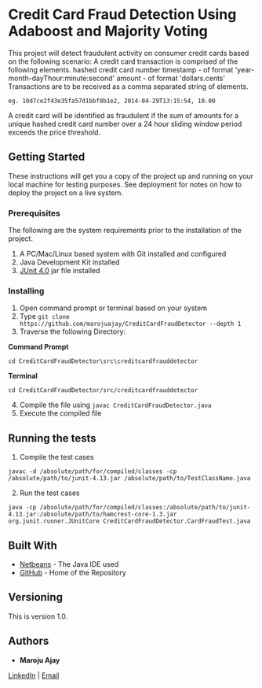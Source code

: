 # Credit Card Fraud Detection Using Adaboost and Majority Voting

This project will detect fraudulent activity on consumer credit cards based on the following scenario: 
A credit card transaction is comprised of the following elements.
hashed credit card number
timestamp - of format 'year-month-dayThour:minute:second'
amount - of format 'dollars.cents'
Transactions are to be received as a comma separated string of elements.

```
eg. 10d7ce2f43e35fa57d1bbf8b1e2, 2014-04-29T13:15:54, 10.00
```

A credit card will be identified as fraudulent if the sum of amounts for a unique hashed credit card number
over a 24 hour sliding window period exceeds the price threshold.

## Getting Started

These instructions will get you a copy of the project up and running on your local machine for testing purposes. See deployment for notes on how to deploy the project on a live system. 

### Prerequisites

The following are the system requirements prior to the installation of the project.

1. A PC/Mac/Linux based system with Git installed and configured
2. Java Development Kit installed
3. [JUnit 4.0](https://github.com/junit-team/junit4/wiki/Download-and-Install) jar file installed

### Installing

1. Open command prompt or terminal based on your system
2. Type ```git clone https://github.com/marojuajay/CreditCardFraudDetector --depth 1```
3. Traverse the following Directory:

**Command Prompt**
```
cd CreditCardFraudDetector\src\creditcardfrauddetector
```
**Terminal**
```
cd CreditCardFraudDetector/src/creditcardfrauddetector
```
4. Compile the file using ```javac CreditCardFraudDetector.java```
5. Execute the compiled file

## Running the tests

1. Compile the test cases

```
javac -d /absolute/path/for/compiled/classes -cp /absolute/path/to/junit-4.13.jar /absolute/path/to/TestClassName.java
```

2. Run the test cases

```
java -cp /absolute/path/for/compiled/classes:/absolute/path/to/junit-4.13.jar:/absolute/path/to/hamcrest-core-1.3.jar org.junit.runner.JUnitCore CreditCardFraudDetector.CardFraudTest.java
```


## Built With

* [Netbeans](https://netbeans.org/downloads/8.0.2/) - The Java IDE used
* [GitHub](https://github.com/) - Home of the Repository


## Versioning

This is version 1.0. 

## Authors

* **Maroju Ajay**

[LinkedIn](https://www.linkedin.com/in/marojuajay/) | [Email](marojuajay111@gmail.com)
